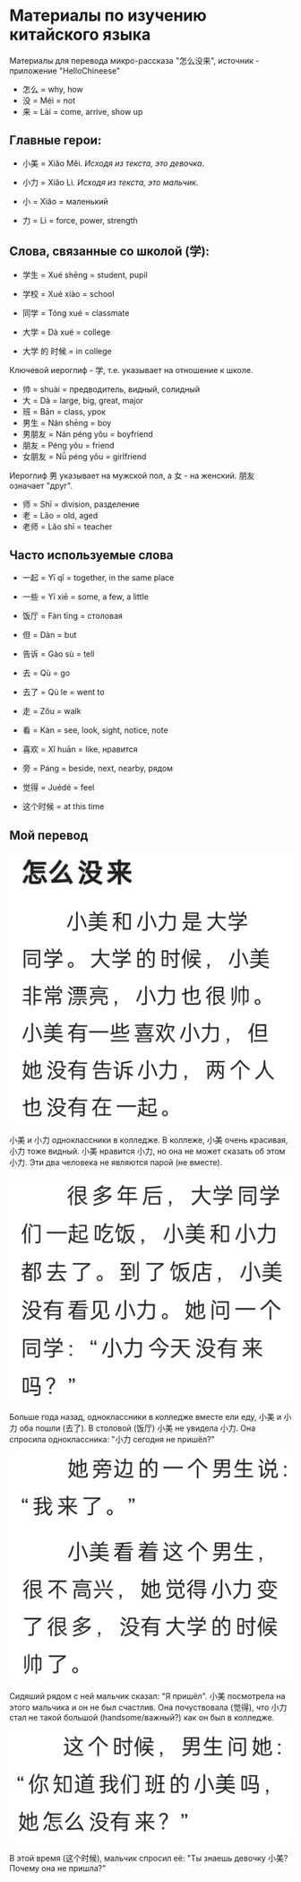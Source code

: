 # Материалы по изучению китайского языка

Материалы для перевода микро-рассказа "怎么没来", источник - приложение "HelloChineese"

- 怎么 = why, how
- 没 = Méi = not
- 来 = Lái = come, arrive, show up

## Главные герои:

- 小美 = Xiǎo Měi. _Исходя из текста, это девочка_.
- 小力 = Xiǎo Lì.  _Исходя из текста, это мальчик_.

- 小 = Xiǎo = маленький
- 力 = Lì = force, power, strength

## Слова, связанные со школой (学):

- 学生 = Xué shēng = student, pupil
- 学校 = Xué xiào = school
- 同学 = Tóng xué = classmate
- 大学 = Dà xué = college

- 大学 的 时候 = in college

Ключевой иероглиф - 学, т.е. указывает на отношение к школе.

- 帅 = shuài = предводитель, видный, солидный
- 大 = Dà = large, big, great, major
- 班 = Bān = class, урок
- 男生 = Nán shēng = boy
- 男朋友 = Nán péng yǒu = boyfriend
- 朋友 = Péng yǒu = friend
- 女朋友 = Nǚ péng yǒu = girlfriend

Иероглиф 男 указывает на мужской пол, а 女 - на женский. 朋友 означает "друг".

- 师 = Shī = division, разделение
- 老 = Lǎo = old, aged
- 老师 = Lǎo shī = teacher

## Часто используемые слова

- 一起 = Yī qǐ = together, in the same place
- 一些 = Yī xiē = some, a few, a little
- 饭厅 = Fàn tīng = столовая
- 但 = Dàn = but
- 告诉 = Gào sù = tell
- 去 = Qù = go
- 去了 = Qù le = went to
- 走 = Zǒu = walk
- 看 = Kàn = see, look, sight, notice, note
- 喜欢 = Xǐ huān = like, нравится
- 旁 = Páng = beside, next, nearby, рядом
- 觉得 = Juédé = feel

- 这个时候 = at this time

## Мой перевод

<img src="./text1_1.png">

小美 и 小力 одноклассники в колледже. В коллеже, 小美 очень красивая, 小力 тоже видный. 小美 нравится 小力, но она не может сказать об этом 小力. Эти два человека не являются парой (не вместе).

<img src="./text1_2.png">

Больше года назад, одноклассники в колледже вместе ели еду, 小美 и 小力 оба пошли (去了). В столовой (饭厅) 小美 не увидела 小力. Она спросила одноклассника: "小力 сегодня не пришёл?"

<img src="./text1_3.png">

Сидяший рядом с ней мальчик сказал: "Я пришёл". 小美 посмотрела на этого мальчика и он не был счастлив. Она почуствовала (觉得), что 小力 стал не такой большой (handsome/важный?) как он был в колледже.

<img src="./text1_4.png">

В этой время (这个时候), мальчик спросил её: "Ты знаешь девочку 小美? Почему она не пришла?"

